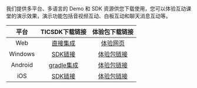 我们提供多平台、多语言的 Demo 和 SDK 资源供您下载使用，您可以体验互动课堂的演示效果，演示功能包括音视频互动、白板互动和聊天消息互动等。

|  平台   |   TICSDK下载链接  |   体验包下载链接     |
| :-----: | :--------:| :------: |
|   Web   | [直接集成](https://github.com/zhaoyang21cn/edu_project/blob/master/%E6%8E%A5%E5%85%A5%E6%8C%87%E5%BC%95%E6%96%87%E6%A1%A3/%E5%AE%A2%E6%88%B7%E7%AB%AFSDK%E9%9B%86%E6%88%90/Web/TICSDK%E6%96%87%E6%A1%A3.md#3%E9%9B%86%E6%88%90sdk) |         [体验网页](https://sxb.qcloud.com/web-edu/index.html)         |
|   Windows    | [SDK链接](http://dldir1.qq.com/hudongzhibo/TICSDK/PC/TICSDK_PC_1.0.0.zip) | [体验包链接](http://dldir1.qq.com/hudongzhibo/EDU/pc/EDU_PC_DEMO_1.3.0.zip) |
| Android | [gradle集成](https://github.com/zhaoyang21cn/edu_project/blob/master/%E6%8E%A5%E5%85%A5%E6%8C%87%E5%BC%95%E6%96%87%E6%A1%A3/%E5%AE%A2%E6%88%B7%E7%AB%AFSDK%E9%9B%86%E6%88%90/Android/TICSDK%E6%96%87%E6%A1%A3.md) | [体验包链接](http://dldir1.qq.com/hudongzhibo/EDU/android/edu_android_1.3.0.apk) |
|   iOS   | [SDK链接](http://dldir1.qq.com/hudongzhibo/TICSDK/iOS/TICSDK_1.0.0.zip)|     [体验包链接](https://www.pgyer.com/0WzL)|



